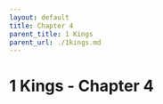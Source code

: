 ```yaml
---
layout: default
title: Chapter 4
parent_title: 1 Kings
parent_url: ./1kings.md
---
```


# 1 Kings - Chapter 4
